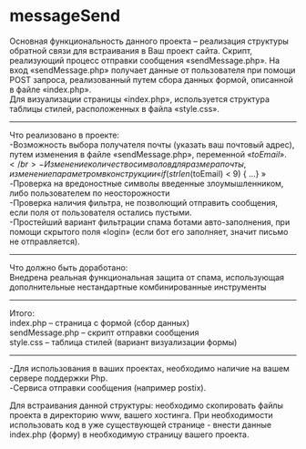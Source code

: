 # messageSend

Основная функциональность данного проекта – реализация структуры обратной связи для встраивания в Ваш проект сайта. 
Скрипт, реализующий процесс отправки сообщения «sendMessage.php». На вход «sendMessage.php» получает данные от пользователя при помощи POST запроса, реализованный путем сбора данных формой, описанной в файле «index.php».</br>
Для визуализации страницы «index.php», используется структура таблицы стилей, расположенных в файла «style.css».</br>
_________________________
Что реализовано в проекте:</br>
-Возможность выбора получателя почты (указать ваш почтовый адрес), путем изменения в файле «sendMessage.php», переменной «$toEmail».</br>
-Изменение количество символов для размера почты, изменение параметром в конструкции «if (strlen($toEmail) < 9) { …} »</br>
-Проверка на вредоностные символы введенные злоумышленником, либо пользователем по неосторожности</br>
-Проверка наличия фильтра, не позволющий отправить сообщения, если поля от пользователя остались пустыми.</br>
-Простейший вариант фильтрации спама ботами авто-заполнения, при помощи скрытого поля «login» (если бот его заполняет, значит письмо не отправляется). </br>
___________________
Что должно быть доработано:</br>
Внедрена реальная функциональная защита от спама, использующая дополнительные нестандартные комбинированные инструменты</br>
_________________________
Итого:</br>
index.php – страница с формой (сбор данных)</br>
sendMessage.php – скрипт отправки сообщения</br>
style.css – таблица стилей (вариант визуализации формы)</br>
_____________________

-Для использования в ваших проектах, необходимо наличие на вашем сервере поддержки Php.</br>
-Сервиса отправки сообщения (например postix).</br>

Для встраивания данной структуры: необходимо скопировать файлы проекта в директорию www, вашего хостинга.  При необходимости использовать код в уже существующей странице - внести данные index.php  (форму) в необходимую страницу вашего проекта.</br>

